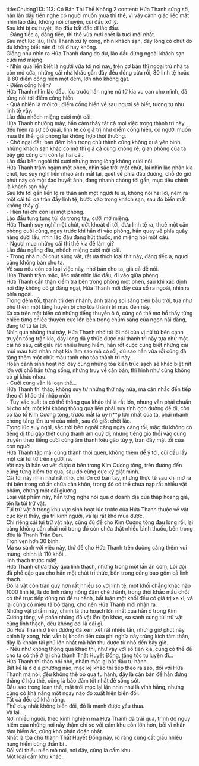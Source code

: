 title:Chương113: 113: Có Bán Thi Thể Không 2
content:
Hứa Thanh sững sờ, hắn lần đầu tiên nghe có người muốn mua thi thể, vì vậy cảnh giác liếc mắt nhìn lão đầu, không nói chuyện, cúi đầu xử lý.<br>Sau khi bị cự tuyệt, lão đầu bất đắc dĩ lắc đầu.<br>- Đáng tiếc a, đáng tiếc, thi thể vừa mới chết là tươi mới nhất.<br>Sau một lúc lâu, Hứa Thanh xử lý xong, nhìn khách sạn, đáy lòng có chút do dự không biết nên đi tới ở hay không.<br>Giống như nhìn ra Hứa Thanh đang do dự, lão đầu đứng ngoài khách sạn cười mở miệng.<br>- Nhìn qua liền biết là ngươi vừa tới nơi này, trên cơ bản thì ngoại trừ nhà ta còn mở cửa, những cái nhà khác gần đây đều đóng cửa rồi, 80 linh tệ hoặc là 80 điểm cống hiến một đêm, lớn nhỏ không gạt.<br>- Điểm cống hiến?<br>Hứa Thanh nhìn lão đầu, lúc trước hắn nghe nữ tử kia vu oan cho mình, đã từng nói tới điểm cống hiến.<br>- Quả nhiên là mới tới, điểm cống hiến về sau ngươi sẽ biết, tương tự như linh tệ vậy.<br>Lão đầu nhếch miệng cười một cái.<br>Hứa Thanh nhướng mày, hắn cảm thấy tất cả mọi việc trong thành trì này đều hiện ra sự cổ quái, linh tệ có giá trị như điểm cống hiến, có người muốn mua thi thể, giá phòng lại không hợp thói thường.<br>- Chớ ngại đắt, ban đêm bên trong chủ thành cũng không quá yên bình, những khách sạn khác có mở thì giá cả cũng không rẻ, gian phòng của ta bây giờ cũng chỉ còn lại hai cái.<br>Lão đầu bên ngoài thì cười nhưng trong lòng không cười nói.<br>Hứa Thanh trầm ngâm một phen, nhìn sắc trời một chút, lại nhìn lão nhân kia chút, lúc suy nghĩ liền nheo ánh mắt lại, quét về phía đầu đường, chỗ đó giờ phút này có một đạo huyết ảnh, đang nhanh chóng tới gần, mục tiêu chính là khách sạn này.<br>Sau khi tới gần liền lộ ra thân ảnh một người tu sĩ, không nói hai lời, ném ra một cái túi da tràn đầy linh tệ, bước vào trong khách sạn, sau đó biến mất không thấy gì.<br>- Hiện tại chỉ còn lại một phòng.<br>Lão đầu tung tung túi da trong tay, cười mở miệng.<br>Hứa Thanh suy nghĩ một chút, dứt khoát đi tới, đưa linh tệ ra, thuê một căn phòng cuối cùng, ngay trước khi hắn đi vào phòng, hắn quay về phía quầy hàng dưới lầu, nhìn lão đầu đang hút thuốc, mở miệng hỏi một câu.<br>- Ngươi mua những cái thi thể kia để làm gì?<br>Lão đầu ngẩng đầu, nhếch miệng cười một cái.<br>- Trong nhà nuôi chút sủng vật, rất ưa thích loại thịt này, đáng tiếc a, ngươi cũng không bán cho ta.<br>Về sau nếu còn có loại việc này, nhớ bán cho ta, giá cả dễ nói.<br>Hứa Thanh trầm mặc, liếc mắt nhìn lão đầu, đi vào giữa phòng.<br>Hứa Thanh cẩn thận kiểm tra bên trong phòng một phen, sau khi xác định nơi đây không có gì đáng ngại, Hứa Thanh mới đẩy cửa sổ ra ngoài, nhìn ra phía ngoài.<br>Trong đêm tối, thành trì đen nhánh, ánh trăng soi sáng trên bầu trời, tựa như phủ thêm một tầng huyền bí cho tòa thành trì màu đen này.<br>Xa xa trên mặt biển có những tiếng thuyền ô ô, cũng có thể mơ hồ thấy từng chiếc từng chiếc thuyền cực lớn bên trong chùm sáng của ngọn hải đăng, đang từ từ lái tới.<br>Nhìn qua những thứ này, Hứa Thanh nhớ tới lời nói của vị nữ tử bên cạnh truyền tống trận kia, đáy lòng đã ý thức được cái thành trì này tựa như một cái hồ sâu, cất giấu rất nhiều hung hiểm, hắn rốt cuộc cũng biết những cái mùi máu tươi nhàn nhạt kia làm sao mà có rồi, dù sao hắn vừa rồi cũng đã tăng thêm một chút máu tanh cho tòa thành trì này.<br>Hoàn cảnh sinh hoạt nơi đây cùng những tòa kiến trúc sạch sẽ khác biệt rất lớn với chỗ hắn từng sống, nhưng truy về căn bản, thì hình như cũng không có gì khác nhau.<br>- Cuối cùng vẫn là loạn thế...<br>Hứa Thanh thì thào, không suy tư những thứ này nữa, mà cân nhắc đến tiếp theo đi khảo thí nhập môn.<br>- Tuy xác suất ta có thể thông qua khảo thí là rất lớn, nhưng vẫn phải chuẩn bị cho tốt, một khi không thông qua liền phải suy tính con đường để đi, còn có lão tổ Kim Cương tông, trước mắt là uy h**p lớn nhất của ta, phải nhanh chóng tăng lên tu vi của mình, sau đó gi3t chết lão.<br>Trong lúc suy nghĩ, sắc trời bên ngoài càng ngày càng tối, mặc dù không có tiếng dị thú gào thét cùng thanh âm quỷ dị, nhưng tiếng gió thổi vào cũng truyền theo tiếng cười cùng âm thanh kêu gào tùy ý, tràn đầy mặt tối của con người.<br>Hứa Thanh tập mãi cũng thành thói quen, không thèm để ý tới, cúi đầu lấy một cái túi từ trên người ra.<br>Vật này là hắn vơ vét được ở bên trong Kim Cương tông, trên đường đến cũng từng kiểm tra qua, sau đó cũng cực kỳ giật mình.<br>Cái túi này nhìn như rất nhỏ, chỉ lớn cỡ bàn tay, nhưng thực tế sau khi mở ra thì bên trong có ẩn chứa càn khôn, trong đó có thể chứa nạp rất nhiều vật phẩm, chừng một cái giường.<br>Loại vật phẩm này, hắn từng nghe nói qua ở doanh địa của thập hoang giả, tên là túi trữ vật.<br>Túi trữ vật ở trong khu vực sinh hoạt lúc trước của Hứa Thanh thuộc về vật cực kỳ ít thấy, giá trị kinh người, vả lại rất khó mua được.<br>Chỉ riêng cái túi trữ vật này, cũng đủ để cho Kim Cương tông đau lòng rồi, lại càng không cần phải nói trong đó còn chứa thật nhiều bình thuốc, bên trong đều là Thanh Trần Đan.<br>Trọn vẹn hơn 30 bình.<br>Mà so sánh với việc này, thứ để cho Hứa Thanh trên đường càng thêm vui mừng, chính là 110 khối...<br>linh thạch trước mặt!<br>Hứa Thanh chưa thấy qua linh thạch, nhưng trong một lần ăn cơm, Lôi đội đã phổ cập qua cho hắn một chút tri thức, bên trong cũng bao gồm cả linh thạch.<br>Đó là vật còn trân quý hơn rất nhiều so với linh tệ, một khối chẳng khác nào 1000 linh tệ, là do linh năng nồng đậm chế thành, trong thời khắc mấu chốt có thể trực tiếp dùng nó để tu hành, bất luận một khối đều có giá trị xa xỉ, vả lại cũng có miêu tả bộ dạng, cho nên Hứa Thanh mới nhận ra.<br>Những vật phẩm này, chính là thu hoạch lớn nhất của hắn ở trong Kim Cương tông, về phần những đồ vật lẫn lộn khác, so sánh cùng túi trữ vật cùng linh thạch, đều không coi là cái gì.<br>Dù Hứa Thanh ở trên đường đã xem xét rất nhiều lần, nhưng giờ phút này chỉnh lý xong, hắn vẫn bị khoản tiền của phi nghĩa này trùng kích tâm thần, đây là khoản tài phú lớn nhất mà hắn thu được từ nhỏ đến bây giờ.<br>- Nếu như không thông qua khảo thí, như vậy với số tiền kia, cũng có thể để cho ta có thể ở lại chủ thành Thất Huyết Đồng, tăng tốc tu luyện đi...<br>Hứa Thanh thì thào nói nhỏ, nhắm mắt lại bắt đầu tu hành.<br>Bất kể là ở địa phương nào, mặc kệ khảo thí tiếp theo ra sao, đối với Hứa Thanh mà nói, đều không thể bỏ qua tu hành, đây là căn bản để hắn đứng thẳng ở hậu thế, cũng là bảo đảm tốt nhất để sống sót.<br>Dẫu sao trong loạn thế, mặt trời mọc lại lặn nhìn như là vĩnh hằng, nhưng cũng có khả năng một ngày nào đó xuất hiện biến đổi.<br>Tất cả đều có khả năng.<br>Thứ duy nhất không biến đổi, đó là mạnh được yếu thua.<br>Vả lại...<br>Nơi nhiều người, theo kinh nghiệm mà Hứa Thanh đã trải qua, trình độ nguy hiểm của những nơi này thậm chí so với cấm khu còn lớn hơn, bởi vì nhân tâm hiểm ác, cũng khó phán đoán nhất.<br>Nhất là tòa chủ thành Thất Huyết Đồng này, rõ ràng cũng cất giấu nhiều hung hiểm cùng thần bí .<br>Đối với thiếu niên mà nói, nơi đây, cũng là cấm khu.<br>Một loại cấm khu khác..<br>
